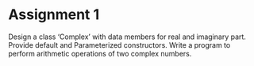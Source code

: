 # Assignment 1
Design a class ‘Complex’ with data members for real and imaginary part. Provide default and
Parameterized constructors. Write a program to perform arithmetic operations of two complex numbers.